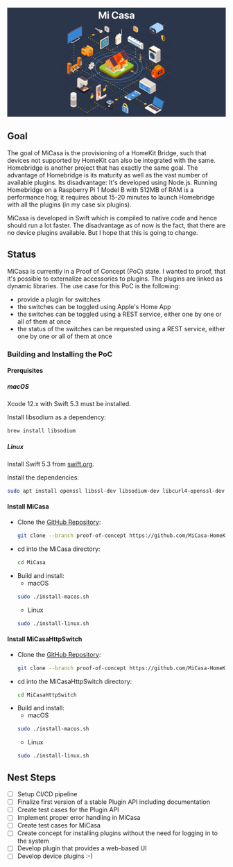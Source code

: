 <p align="center">
  <img src="https://raw.githubusercontent.com/MiCasa-HomeKit/MiCasaAssets/main/micasa-header.png"/>
</p>

## Goal
The goal of MiCasa is the provisioning of a HomeKit Bridge, such that devices not supported by HomeKit can also be integrated with the same.
Homebridge is another project that has exactly the same goal. The advantage of Homebridge is its maturity as well as the vast number of available
plugins. Its disadvantage: It's developed using Node.js. Running Homebridge on a Raspberry Pi 1 Model B with 512MB of RAM is a performance hog; it
requires about 15-20 minutes to launch Homebridge with all the plugins (in my case six plugins).

MiCasa is developed in Swift which is compiled to native code and hence should run a lot faster. The disadvantage as of now is the fact, that
there are no device plugins available. But I hope that this is going to change.

## Status
MiCasa is currently in a Proof of Concept (PoC) state. I wanted to proof, that it's possible to externalize accessories to plugins. The plugins are linked as dynamic libraries. The use case for this PoC is the following:
- provide a plugin for switches
- the switches can be toggled using Apple's Home App
- the switches can be toggled using a REST service, either one by one or all of them at once
- the status of the switches can be requested using a REST service, either one by one or all of them at once

### Building and Installing the PoC
#### Prerquisites
##### macOS
Xcode 12.x with Swift 5.3 must be installed.

Install libsodium as a dependency:
```bash
brew install libsodium
```

##### Linux
Install Swift 5.3 from [swift.org](https://swift.org/download/).

Install the dependencies:
```bash
sudo apt install openssl libssl-dev libsodium-dev libcurl4-openssl-dev libavahi-compat-libdnssd-dev
```

#### Install MiCasa
- Clone the [GitHub Repository](https://github.com/MiCasa-HomeKit/MiCasa/tree/proof-of-concept):
  ```bash
  git clone --branch proof-of-concept https://github.com/MiCasa-HomeKit/MiCasa.git
  ```
- cd into the MiCasa directory:
  ```bash
  cd MiCasa
  ```
- Build and install:
  - macOS
  ```bash
  sudo ./install-macos.sh
  ```
  - Linux
  ```bash
  sudo ./install-linux.sh
  ```
  
#### Install MiCasaHttpSwitch
- Clone the [GitHub Repository](https://github.com/MiCasa-HomeKit/MiCasaHttpSwitch/tree/proof-of-concept):
  ```bash
  git clone --branch proof-of-concept https://github.com/MiCasa-HomeKit/MiCasaHttpSwitch.git
  ```
- cd into the MiCasaHttpSwitch directory:
  ```bash
  cd MiCasaHttpSwitch
  ```
- Build and install:
  - macOS
  ```bash
  sudo ./install-macos.sh
  ```
  - Linux
  ```bash
  sudo ./install-linux.sh
  ```

## Nest Steps
- [ ] Setup CI/CD pipeline
- [ ] Finalize first version of a stable Plugin API including documentation
- [ ] Create test cases for the Plugin API
- [ ] Implement proper error handling in MiCasa
- [ ] Create test cases for MiCasa
- [ ] Create concept for installing plugins without the need for logging in to the system
- [ ] Develop plugin that provides a web-based UI
- [ ] Develop device plugins :-)
